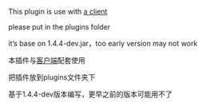 This plugin is use with [a client](https://github.com/jianxingxuejian/grasscutter-tools)

please put in the plugins folder

it’s base on 1.4.4-dev.jar，too early version may not work

本插件与[客户端](https://github.com/jianxingxuejian/grasscutter-tools)配套使用

把插件放到plugins文件夹下

基于1.4.4-dev版本编写，更早之前的版本可能用不了
